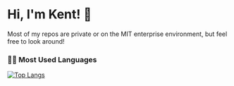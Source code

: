 # Hi, I'm Kent! 👋
Most of my repos are private or on the MIT enterprise environment, but feel free to look around! 

### 👨‍💻 Most Used Languages
[![Top Langs](https://github-readme-stats-eta-gold.vercel.app/api/top-langs/?username=128912891289&layout=donut&langs_count=20)](https://github.com/128912891289/github-readme-stats)
